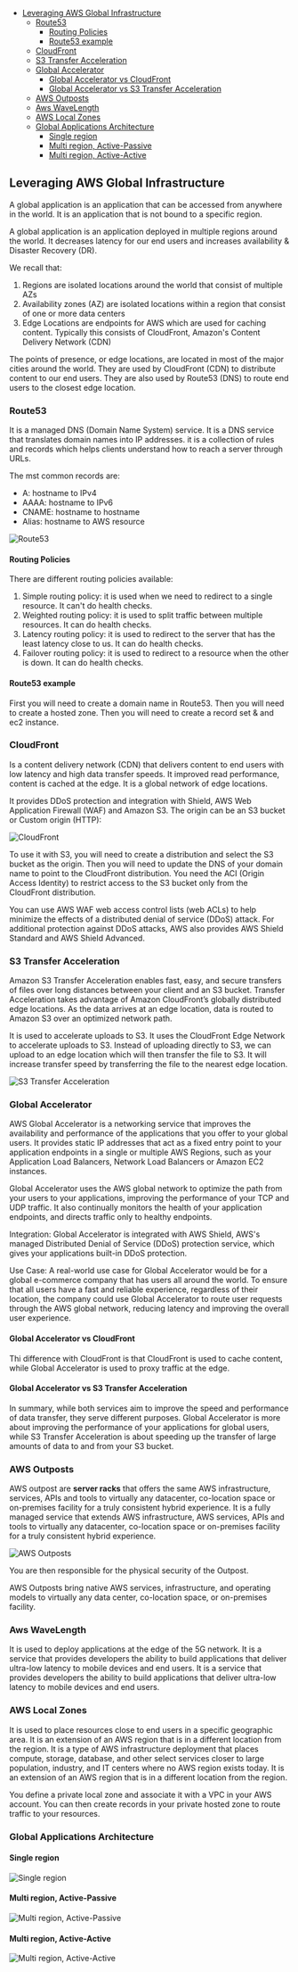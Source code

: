

<!-- toc -->

- [Leveraging AWS Global Infrastructure](#leveraging-aws-global-infrastructure)
  * [Route53](#route53)
    + [Routing Policies](#routing-policies)
    + [Route53 example](#route53-example)
  * [CloudFront](#cloudfront)
  * [S3 Transfer Acceleration](#s3-transfer-acceleration)
  * [Global Accelerator](#global-accelerator)
    + [Global Accelerator vs CloudFront](#global-accelerator-vs-cloudfront)
    + [Global Accelerator vs S3 Transfer Acceleration](#global-accelerator-vs-s3-transfer-acceleration)
  * [AWS Outposts](#aws-outposts)
  * [Aws WaveLength](#aws-wavelength)
  * [AWS Local Zones](#aws-local-zones)
  * [Global Applications Architecture](#global-applications-architecture)
    + [Single region](#single-region)
    + [Multi region, Active-Passive](#multi-region-active-passive)
    + [Multi region, Active-Active](#multi-region-active-active)

<!-- tocstop -->

## Leveraging AWS Global Infrastructure
A global application is an application that can be accessed from anywhere in the world. It is an application that is
not bound to a specific region.

A global application is an application deployed in multiple regions around the world. It decreases latency for our end
users and increases availability & Disaster Recovery (DR).

We recall that:
1) Regions are isolated locations around the world that consist of multiple AZs
2) Availability zones (AZ) are isolated locations within a region that consist of one or more data centers
3) Edge Locations are endpoints for AWS which are used for caching content. Typically this consists of CloudFront, Amazon's Content Delivery Network (CDN)

The points of presence, or edge locations, are located in most of the major cities around the world. They are used by
CloudFront (CDN) to distribute content to our end users. They are also used by Route53 (DNS) to route end users to the
closest edge location.

### Route53

It is a managed DNS (Domain Name System) service. It is a DNS service that translates domain names into IP addresses.
it is a collection of rules and records which helps clients understand how to reach a server through URLs.

The mst common records are:
- A: hostname to IPv4
- AAAA: hostname to IPv6
- CNAME: hostname to hostname
- Alias: hostname to AWS resource

![Route53](images/route53.png)


#### Routing Policies
There are different routing policies available:

1. Simple routing policy: it is used when we need to redirect to a single resource. It can't do health checks.
2. Weighted routing policy: it is used to split traffic between multiple resources. It can do health checks.
3. Latency routing policy: it is used to redirect to the server that has the least latency close to us. It can do health checks.
4. Failover routing policy: it is used to redirect to a resource when the other is down. It can do health checks.

#### Route53 example
First you will need to create a domain name in Route53. Then you will need to create a hosted zone. Then you will need
to create a record set & and ec2 instance.

### CloudFront
Is a content delivery network (CDN) that delivers content to end users with low latency and high data transfer speeds. It
improved read performance, content is cached at the edge. It is a global network of edge locations.

It provides DDoS protection and integration with Shield, AWS Web Application Firewall (WAF) and Amazon S3.  The origin can be an S3 bucket or Custom origin (HTTP):

![CloudFront](images/cloudfront.png)

To use it with S3, you will need to create a distribution and select the S3 bucket as the origin. Then you will need to
update the DNS of your domain name to point to the CloudFront distribution. You need the ACI (Origin Access Identity)
to restrict access to the S3 bucket only from the CloudFront distribution.

You can use AWS WAF web access control lists (web ACLs) to help minimize the effects of a distributed denial of service (DDoS) attack. For additional protection against DDoS attacks, AWS also provides AWS Shield Standard and AWS Shield Advanced.

### S3 Transfer Acceleration
Amazon S3 Transfer Acceleration enables fast, easy, and secure transfers of files over long distances between your client and an S3 bucket. Transfer Acceleration takes advantage of Amazon CloudFront’s globally distributed edge locations. As the data arrives at an edge location, data is routed to Amazon S3 over an optimized network path.

It is used to accelerate uploads to S3. It uses the CloudFront Edge Network to accelerate uploads to S3. Instead of uploading directly to S3, we can upload to an edge location which will then transfer the file to S3. It will increase transfer speed by transferring the file to the nearest edge location.

![S3 Transfer Acceleration](images/s3-transfer-acceleration.png)

### Global Accelerator
AWS Global Accelerator is a networking service that improves the availability and performance of the applications that you offer to your global users. It provides static IP addresses that act as a fixed entry point to your application endpoints in a single or multiple AWS Regions, such as your Application Load Balancers, Network Load Balancers or Amazon EC2 instances.

Global Accelerator uses the AWS global network to optimize the path from your users to your applications, improving the performance of your TCP and UDP traffic. It also continually monitors the health of your application endpoints, and directs traffic only to healthy endpoints.

Integration: Global Accelerator is integrated with AWS Shield, AWS's managed Distributed Denial of Service (DDoS) protection service, which gives your applications built-in DDoS protection.

Use Case: A real-world use case for Global Accelerator would be for a global e-commerce company that has users all around the world. To ensure that all users have a fast and reliable experience, regardless of their location, the company could use Global Accelerator to route user requests through the AWS global network, reducing latency and improving the overall user experience.

#### Global Accelerator vs CloudFront
Thi difference with CloudFront is that CloudFront is used to cache content, while Global Accelerator is used to proxy
traffic at the edge.

#### Global Accelerator vs S3 Transfer Acceleration
In summary, while both services aim to improve the speed and performance of data transfer, they serve different purposes. Global Accelerator is more about improving the performance of your applications for global users, while S3 Transfer Acceleration is about speeding up the transfer of large amounts of data to and from your S3 bucket.

### AWS Outposts

AWS outpost are **server racks** that offers the same AWS infrastructure, services, APIs and tools to virtually any
datacenter, co-location space or on-premises facility for a truly consistent hybrid experience. It is a fully managed
service that extends AWS infrastructure, AWS services, APIs and tools to virtually any datacenter, co-location space
or on-premises facility for a truly consistent hybrid experience.

![AWS Outposts](images/aws-outposts.png)

You are then responsible for the physical security of the Outpost.

AWS Outposts bring native AWS services, infrastructure, and operating models to virtually any data center, co-location space, or on-premises facility.

### Aws WaveLength

It is used to deploy applications at the edge of the 5G network. It is a service that provides developers the ability
to build applications that deliver ultra-low latency to mobile devices and end users. It is a service that provides
developers the ability to build applications that deliver ultra-low latency to mobile devices and end users.


### AWS Local Zones

It is used to place resources close to end users in a specific geographic area. It is an extension of an AWS region
that is in a different location from the region. It is a type of AWS infrastructure deployment that places compute,
storage, database, and other select services closer to large population, industry, and IT centers where no AWS region
exists today. It is an extension of an AWS region that is in a different location from the region.

You define a private local zone and associate it with a VPC in your AWS account. You can then create records in your
private hosted zone to route traffic to your resources.

### Global Applications Architecture
#### Single region

![Single region](images/single-region.png)

#### Multi region, Active-Passive

![Multi region, Active-Passive](images/multi-region-active-passive.png)

#### Multi region, Active-Active

![Multi region, Active-Active](images/multi-region-active-active.png)
